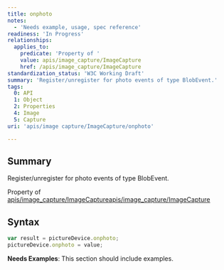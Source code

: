 ```yaml
---
title: onphoto
notes:
  - 'Needs example, usage, spec reference'
readiness: 'In Progress'
relationships:
  applies_to:
    predicate: 'Property of '
    value: apis/image_capture/ImageCapture
    href: /apis/image_capture/ImageCapture
standardization_status: 'W3C Working Draft'
summary: 'Register/unregister for photo events of type BlobEvent.'
tags:
  0: API
  1: Object
  2: Properties
  4: Image
  5: Capture
uri: 'apis/image capture/ImageCapture/onphoto'

---
```

## Summary

Register/unregister for photo events of type BlobEvent.

Property of [apis/image\_capture/ImageCapture](/apis/image_capture/ImageCapture)[apis/image\_capture/ImageCapture](/apis/image_capture/ImageCapture)

## Syntax

``` js
var result = pictureDevice.onphoto;
pictureDevice.onphoto = value;
```

**Needs Examples**: This section should include examples.

